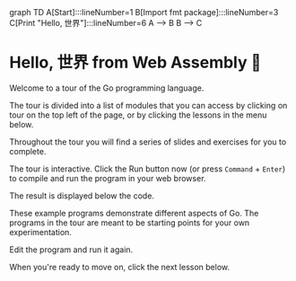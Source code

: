 <div id="chart" class="mermaid">
graph TD
    A[Start]:::lineNumber=1
    B[Import fmt package]:::lineNumber=3
    C[Print "Hello, 世界"]:::lineNumber=6
    A --> B
    B --> C
</div>

# Hello, 世界 from Web Assembly :satellite:
Welcome to a tour of the Go programming language.

The tour is divided into a list of modules that you can
access by clicking on
<a style="cursor: pointer" onclick="highlightAndClick('[title=tour]')">tour</a> on the top left of the page, or by clicking the lessons in the menu below.

Throughout the tour you will find a series of slides and exercises for you
to complete.

The tour is interactive. Click the
<a style="cursor: pointer" onclick="highlightAndClick('#runButton')">Run</a> button now
(or press `Command` + `Enter`) to compile and run the program in your web browser.

The result is displayed below the code.

These example programs demonstrate different aspects of Go. The programs in the tour are meant to be starting points for your own experimentation.

Edit the program and run it again.

When you're ready to move on, click the next lesson below.

